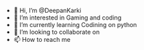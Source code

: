 - 👋 Hi, I’m @DeepanKarki
- 👀 I’m interested in Gaming and coding
- 🌱 I’m currently learning Codining on python
- 💞️ I’m looking to collaborate on
- 📫 How to reach me 

<!---
DeepanKarki/DeepanKarki is a ✨ special ✨ repository because its `README.md` (this file) appears on your GitHub profile.
You can click the Preview link to take a look at your changes.
--->
